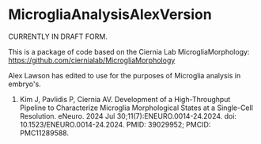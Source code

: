 # MicrogliaAnalysisAlexVersion
CURRENTLY IN DRAFT FORM. 

This is a package of code based on the Ciernia Lab MicrogliaMorphology: https://github.com/ciernialab/MicrogliaMorphology

Alex Lawson has edited to use for the purposes of Microglia analysis in embryo's.
      
1. Kim J, Pavlidis P, Ciernia AV. Development of a High-Throughput Pipeline to Characterize Microglia Morphological States at a Single-Cell Resolution. eNeuro. 2024 Jul 30;11(7):ENEURO.0014-24.2024. doi: 10.1523/ENEURO.0014-24.2024. PMID: 39029952; PMCID: PMC11289588. 
